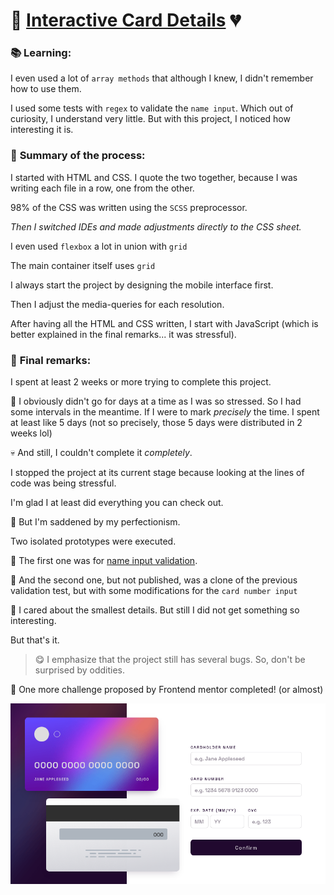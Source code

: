 # :gift_heart: [Interactive Card Details](https://liarleycodie.github.io/Interactive-Card-Details/) :broken_heart:

### :books: __Learning:__
I even used a lot of `array methods` that although I knew, I didn't remember how to use them.

I used some tests with `regex` to validate the `name input`.
Which out of curiosity, I understand very little. But with this project, I noticed how interesting it is.

### :feet: __Summary of the process:__
I started with HTML and CSS. I quote the two together, because I was writing each file in a row, one from the other.

98% of the CSS was written using the `SCSS` preprocessor.

_Then I switched IDEs and made adjustments directly to the CSS sheet._

I even used `flexbox` a lot in union with `grid`

The main container itself uses `grid`

I always start the project by designing the mobile interface first.

Then I adjust the media-queries for each resolution.

After having all the HTML and CSS written, I start with JavaScript (which is better explained in the final remarks... it was stressful).

### :speech_balloon: __Final remarks:__
I spent at least 2 weeks or more trying to complete this project.

:sheep: I obviously didn't go for days at a time as I was so stressed. So I had some
intervals in the meantime. If I were to mark _precisely_ the time. I spent at least
like 5 days (not so precisely, those 5 days were distributed in 2 weeks lol)

:skull: And still, I couldn't complete it _completely_.

I stopped the project at its current stage because looking at the lines of code was being stressful.

I'm glad I at least did everything you can check out.

:snail: But I'm saddened by my perfectionism.

Two isolated prototypes were executed.

:hibiscus: The first one was for [name input validation](https://liarleycodie.github.io/Input-Validation/).

:ghost: And the second one, but not published, was a clone of the previous validation test, but with some modifications for the `card number input`

:triangular_ruler: I cared about the smallest details. But still I did not get something so interesting.

But that's it.

> :yum: I emphasize that the project still has several bugs. So, don't be surprised by oddities.

:pushpin: One more challenge proposed by Frontend mentor completed! (or almost)

![Project preview](preview.png)
